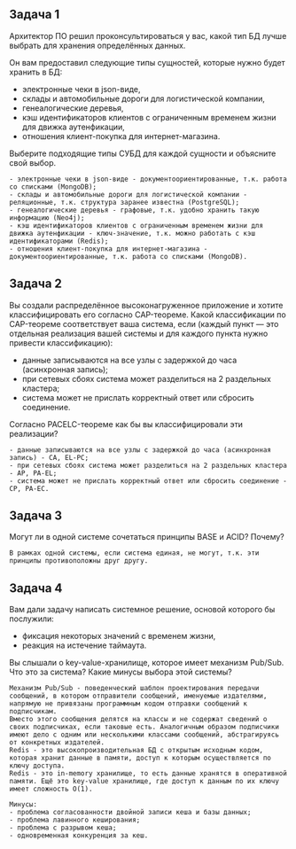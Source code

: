 ## Задача 1

Архитектор ПО решил проконсультироваться у вас, какой тип БД 
лучше выбрать для хранения определённых данных.

Он вам предоставил следующие типы сущностей, которые нужно будет хранить в БД:

- электронные чеки в json-виде,
- склады и автомобильные дороги для логистической компании,
- генеалогические деревья,
- кэш идентификаторов клиентов с ограниченным временем жизни для движка аутенфикации,
- отношения клиент-покупка для интернет-магазина.

Выберите подходящие типы СУБД для каждой сущности и объясните свой выбор.

```
- электронные чеки в json-виде - документоориентированные, т.к. работа со списками (MongoDB);
- склады и автомобильные дороги для логистической компании - реляционные, т.к. структура заранее известна (PostgreSQL);
- генеалогические деревья - графовые, т.к. удобно хранить такую информацию (Neo4j);
- кэш идентификаторов клиентов с ограниченным временем жизни для движка аутенфикации - ключ-значение, т.к. можно работать с кэш идентификаторами (Redis);
- отношения клиент-покупка для интернет-магазина - документоориентированные, т.к. работа со списками (MongoDB).
```

## Задача 2

Вы создали распределённое высоконагруженное приложение и хотите классифицировать его согласно 
CAP-теореме. Какой классификации по CAP-теореме соответствует ваша система, если 
(каждый пункт — это отдельная реализация вашей системы и для каждого пункта нужно привести классификацию):

- данные записываются на все узлы с задержкой до часа (асинхронная запись);
- при сетевых сбоях система может разделиться на 2 раздельных кластера;
- система может не прислать корректный ответ или сбросить соединение.

Согласно PACELC-теореме как бы вы классифицировали эти реализации?

```
- данные записываются на все узлы с задержкой до часа (асинхронная запись) - CA, EL-PC;
- при сетевых сбоях система может разделиться на 2 раздельных кластера - AP, PA-EL;
- система может не прислать корректный ответ или сбросить соединение - CP, PA-EC.
```

## Задача 3

Могут ли в одной системе сочетаться принципы BASE и ACID? Почему?

```
В рамках одной системы, если система единая, не могут, т.к. эти принципы противоположны друг другу.
```

## Задача 4

Вам дали задачу написать системное решение, основой которого бы послужили:

- фиксация некоторых значений с временем жизни,
- реакция на истечение таймаута.

Вы слышали о key-value-хранилище, которое имеет механизм Pub/Sub. 
Что это за система? Какие минусы выбора этой системы?

```
Механизм Pub/Sub - поведенческий шаблон проектирования передачи сообщений, в котором отправители сообщений, именуемые издателями, напрямую не привязаны программным кодом отправки сообщений к подписчикам.
Вместо этого сообщения делятся на классы и не содержат сведений о своих подписчиках, если таковые есть. Аналогичным образом подписчики имеют дело с одним или несколькими классами сообщений, абстрагируясь от конкретных издателей.
Redis - это высокопроизводительная БД с открытым исходным кодом, которая хранит данные в памяти, доступ к которым осуществляется по ключу доступа.
Redis - это in-memory хранилище, то есть данные хранятся в оперативной памяти. Ещё это key-value хранилище, где доступ к данным по их ключу имеет сложность O(1).

Минусы:
- проблема согласованности двойной записи кеша и базы данных;
- проблема лавинного кеширования;
- проблема с разрывом кеша;
- одновременная конкуренция за кеш.
```